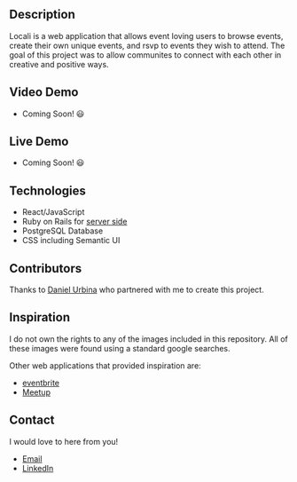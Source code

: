 ## Description
Locali is a web application that allows event loving users to browse events, create their own unique events, and rsvp to events they wish to attend.
The goal of this project was to allow communites to connect with each other in creative and positive ways. 


## Video Demo
- Coming Soon! 😃 


## Live Demo
- Coming Soon! 😃 


## Technologies
- React/JavaScript
- Ruby on Rails for [server side](https://github.com/KelsBecker/locali-backend)
- PostgreSQL Database
- CSS including Semantic UI

## Contributors
Thanks to [Daniel Urbina](https://github.com/danielxurbina) who partnered with me to create this project.


## Inspiration
I do not own the rights to any of the images included in this repository. All of these images were found using a standard google searches. 

Other web applications that provided inspiration are:
- [eventbrite](https://www.eventbrite.com/)
- [Meetup](https://www.meetup.com/)


## Contact
I would love to here from you!
- [Email](kelly.lynn.becker@gmail.com)
- [LinkedIn](https://www.linkedin.com/in/kelly-lynn-becker/)

